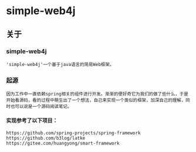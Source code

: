 simple-web4j
=======

## 关于
### simple-web4j
    'simple-web4j'一个基于java语言的简易Web框架。
### 起源
    因为工作中一直依赖spring相关的组件进行开发。渐渐的便好奇它为我们的做了些什么，于是开始看源码，看的过程中萌生出了一个想法，自己来实现一个类似的框架，加深自己的理解，同时也可以说是一个源码阅读笔记。
#### 实现参考了以下项目：
    https://github.com/spring-projects/spring-framework
    https://github.com/b3log/latke
    https://gitee.com/huangyong/smart-framework
